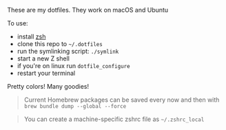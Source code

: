 These are my dotfiles. They work on macOS and Ubuntu

To use:
- install [zsh](http://www.zsh.org)
- clone this repo to `~/.dotfiles`
- run the symlinking script: `./symlink`
- start a new Z shell
- if you're on linux run `dotfile_configure`
- restart your terminal

Pretty colors! Many goodies!

> Current Homebrew packages can be saved every now and then with `brew bundle dump --global --force`

> You can create a machine-specific zshrc file as `~/.zshrc_local`
